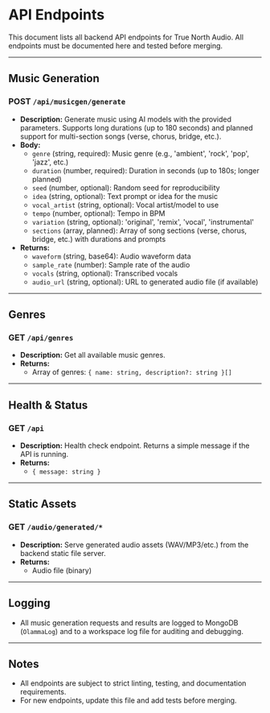 # API Endpoints

This document lists all backend API endpoints for True North Audio. All endpoints must be documented here and tested before merging.

---

## Music Generation


### POST `/api/musicgen/generate`
- **Description:** Generate music using AI models with the provided parameters. Supports long durations (up to 180 seconds) and planned support for multi-section songs (verse, chorus, bridge, etc.).
- **Body:**
  - `genre` (string, required): Music genre (e.g., 'ambient', 'rock', 'pop', 'jazz', etc.)
  - `duration` (number, required): Duration in seconds (up to 180s; longer planned)
  - `seed` (number, optional): Random seed for reproducibility
  - `idea` (string, optional): Text prompt or idea for the music
  - `vocal_artist` (string, optional): Vocal artist/model to use
  - `tempo` (number, optional): Tempo in BPM
  - `variation` (string, optional): 'original', 'remix', 'vocal', 'instrumental'
  - `sections` (array, planned): Array of song sections (verse, chorus, bridge, etc.) with durations and prompts
- **Returns:**
  - `waveform` (string, base64): Audio waveform data
  - `sample_rate` (number): Sample rate of the audio
  - `vocals` (string, optional): Transcribed vocals
  - `audio_url` (string, optional): URL to generated audio file (if available)

---

## Genres

### GET `/api/genres`
- **Description:** Get all available music genres.
- **Returns:**
  - Array of genres: `{ name: string, description?: string }[]`

---

## Health & Status

### GET `/api`
- **Description:** Health check endpoint. Returns a simple message if the API is running.
- **Returns:**
  - `{ message: string }`

---

## Static Assets

### GET `/audio/generated/*`
- **Description:** Serve generated audio assets (WAV/MP3/etc.) from the backend static file server.
- **Returns:**
  - Audio file (binary)

---

## Logging

- All music generation requests and results are logged to MongoDB (`OlammaLog`) and to a workspace log file for auditing and debugging.

---

## Notes
- All endpoints are subject to strict linting, testing, and documentation requirements.
- For new endpoints, update this file and add tests before merging.
